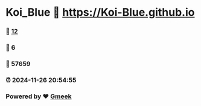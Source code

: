 # Koi_Blue :link: https://Koi-Blue.github.io 
### :page_facing_up: [12](https://Koi-Blue.github.io/tag.html) 
### :speech_balloon: 6 
### :hibiscus: 57659 
### :alarm_clock: 2024-11-26 20:54:55 
### Powered by :heart: [Gmeek](https://github.com/Meekdai/Gmeek)
